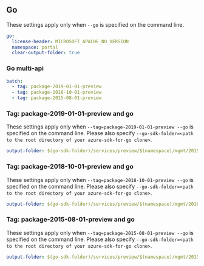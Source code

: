 ## Go

These settings apply only when `--go` is specified on the command line.

```yaml $(go)
go:
  license-header: MICROSOFT_APACHE_NO_VERSION
  namespace: portal
  clear-output-folder: true
```

### Go multi-api

``` yaml $(go) && $(multiapi)
batch:
  - tag: package-2019-01-01-preview
  - tag: package-2018-10-01-preview
  - tag: package-2015-08-01-preview
```

### Tag: package-2019-01-01-preview and go

These settings apply only when `--tag=package-2019-01-01-preview --go` is specified on the command line.
Please also specify `--go-sdk-folder=<path to the root directory of your azure-sdk-for-go clone>`.

```yaml $(tag) == 'package-2019-01-01-preview' && $(go)
output-folder: $(go-sdk-folder)/services/preview/$(namespace)/mgmt/2019-01-01-preview/$(namespace)
```

### Tag: package-2018-10-01-preview and go

These settings apply only when `--tag=package-2018-10-01-preview --go` is specified on the command line.
Please also specify `--go-sdk-folder=<path to the root directory of your azure-sdk-for-go clone>`.

```yaml $(tag) == 'package-2018-10-01-preview' && $(go)
output-folder: $(go-sdk-folder)/services/preview/$(namespace)/mgmt/2018-10-01-preview/$(namespace)
```

### Tag: package-2015-08-01-preview and go

These settings apply only when `--tag=package-2015-08-01-preview --go` is specified on the command line.
Please also specify `--go-sdk-folder=<path to the root directory of your azure-sdk-for-go clone>`.

```yaml $(tag) == 'package-2015-08-01-preview' && $(go)
output-folder: $(go-sdk-folder)/services/preview/$(namespace)/mgmt/2015-08-01-preview/$(namespace)
```